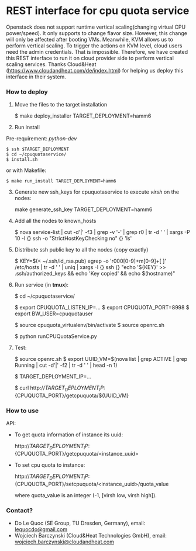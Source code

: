 # REST interface for cpu quota service

Openstack does not support runtime vertical scaling(changing virtual CPU power/speed). It only supports to change flavor size. However, this change will only be affected after booting VMs. Meanwhile, KVM allows us to perform vertical scaling. To trigger the actions on KVM level, cloud users need the admin credentials. That is impossible. Therefore, we have created this REST interface to run it on cloud provider side to perform vertical scaling services. Thanks Cloud&amp;Heat (https://www.cloudandheat.com/de/index.html) for helping us deploy this interface in their system.

### How to deploy ###

1. Move the files to the target installation

    $ make deploy_installer TARGET_DEPLOYMENT=hamm6

2. Run install

  Pre-requirement: *python-dev*

    $ ssh $TARGET_DEPLOYMENT
    $ cd ~/cpuquotaservice/
    $ install.sh

  or with Makefile:

    $ make run_install TARGET_DEPLOYMENT=hamm6

3. Generate new ssh_keys for cpuquotaservice to execute *virsh* on the nodes:

    make generate_ssh_key TARGET_DEPLOYMENT=hamm6

4. Add all the nodes to known_hosts

    $ nova service-list | cut -d'|' -f3 | grep -v '-' | grep r0 | tr -d ' ' |  xargs -P 10  -I {} ssh -o "StrictHostKeyChecking no"  {} 'ls'

5. Distribute ssh public key to all the nodes (copy exactly)

    $ KEY=$(< ~/.ssh/id_rsa.pub) egrep -o 'r000[0-9]+m[0-9]+[ ]' /etc/hosts | tr -d ' '  |  uniq | xargs -I {} ssh {}  "echo '${KEY}' >> .ssh/authorized_keys && echo 'Key copied' && echo \$(hostname)"

6. Run service (in **tmux**):

    $ cd ~/cpuquotaservice/

    $ export CPUQUOTA_LISTEN_IP=...
    $ export CPUQUOTA_PORT=8998
    $ export BW_USER=cpuquotauser

    $ source cpuquota_virtualenv/bin/activate
    $ source openrc.sh

    $ python runCPUQuotaService.py


7. Test:

    $ source openrc.sh
    $ export UUID_VM=$(nova list | grep ACTIVE | grep Running | cut -d'|' -f2 | tr -d ' ' | head -n 1)

    $ TARGET_DEPLOYMENT_IP=...

    $ curl http://${TARGET_DEPLOYMENT_IP}:${CPUQUOTA_PORT}/getcpuquota/${UUID_VM}

### How to use ###

API:

 - To get quota information of instance its uuid:

     http://${TARGET_DEPLOYMENT_IP}:${CPUQUOTA_PORT}/getcpuquota/<instance_uuid>

 - To set cpu quota to instance:

     http://${TARGET_DEPLOYMENT_IP}:${CPUQUOTA_PORT}/setcpuquota/<instance_uuid>/quota_value

   where quota_value is an integer (-1, [virsh low, virsh high]).

### Contact? ###
* Do Le Quoc (SE Group, TU Dresden, Germany), email: lequocdo@gmail.com
* Wojciech Barczynski (Cloud&Heat Technologies GmbH), email: wojciech.barczynski@cloudandheat.com 
